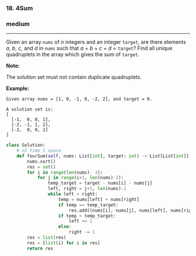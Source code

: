 ### 18. 4Sum

### medium

------

Given an array `nums` of *n* integers and an integer `target`, are there elements *a*, *b*, *c*, and *d* in `nums` such that *a* + *b* + *c* + *d* = `target`? Find all unique quadruplets in the array which gives the sum of `target`.

**Note:**

The solution set must not contain duplicate quadruplets.

**Example:**

```
Given array nums = [1, 0, -1, 0, -2, 2], and target = 0.

A solution set is:
[
  [-1,  0, 0, 1],
  [-2, -1, 1, 2],
  [-2,  0, 0, 2]
]
```

```python
class Solution:
    # n3 time 1 space
    def fourSum(self, nums: List[int], target: int) -> List[List[int]]:
        nums.sort()
        res = set()
        for i in range(len(nums)- 3):
            for j in range(i+1, len(nums)-2):
                temp_target = target - nums[i] - nums[j]
                left, right = j+1, len(nums)-1
                while left < right:
                    temp = nums[left] + nums[right]
                    if temp == temp_target:
                        res.add((nums[i], nums[j], nums[left], nums[right]))
                    if temp < temp_target:
                        left += 1
                    else:
                        right -= 1
        res = list(res)
        res = [list(i) for i in res]
        return res
```

